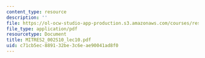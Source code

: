 ```yaml
---
content_type: resource
description: ''
file: https://ol-ocw-studio-app-production.s3.amazonaws.com/courses/res-2-002-finite-element-procedures-for-solids-and-structures-spring-2010/c71cb5ec889132be3c6eae90041ad8f0_MITRES2_002S10_lec10.pdf
file_type: application/pdf
resourcetype: Document
title: MITRES2_002S10_lec10.pdf
uid: c71cb5ec-8891-32be-3c6e-ae90041ad8f0
---
```

